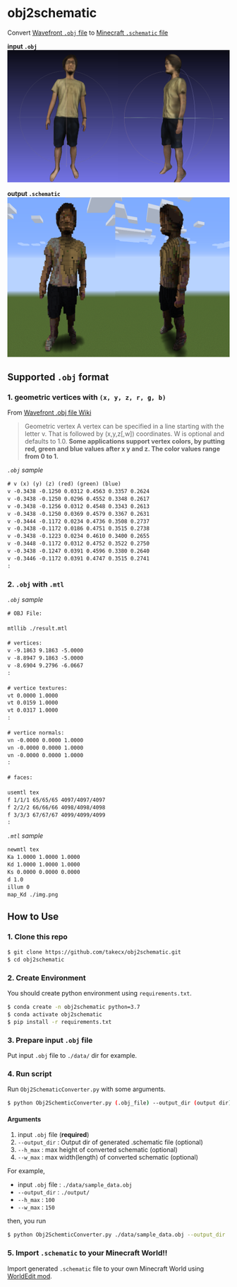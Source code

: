 # obj2schematic

Convert [Wavefront `.obj` file](#Supported-`.obj`-format) to [Minecraft `.schematic` file](https://minecraft.gamepedia.com/Schematic_file_format)

**input `.obj`**
![obj file](images/sample_obj_view.png)

**output `.schematic`**
![schematic file](images/sample_schematic_view.png)

## Supported `.obj` format

### 1. geometric vertices with `(x, y, z, r, g, b)`

From [Wavefront .obj file Wiki](https://en.wikipedia.org/wiki/Wavefront_.obj_file)

> Geometric vertex
A vertex can be specified in a line starting with the letter v. That is followed by (x,y,z[,w]) coordinates. W is optional and defaults to 1.0. **Some applications support vertex colors, by putting red, green and blue values after x y and z. The color values range from 0 to 1.**


*`.obj` sample*

```txt
# v (x) (y) (z) (red) (green) (blue)
v -0.3438 -0.1250 0.0312 0.4563 0.3357 0.2624
v -0.3438 -0.1250 0.0296 0.4552 0.3348 0.2617
v -0.3438 -0.1256 0.0312 0.4548 0.3343 0.2613
v -0.3438 -0.1250 0.0369 0.4579 0.3367 0.2631
v -0.3444 -0.1172 0.0234 0.4736 0.3508 0.2737
v -0.3438 -0.1172 0.0186 0.4751 0.3515 0.2738
v -0.3438 -0.1223 0.0234 0.4610 0.3400 0.2655
v -0.3448 -0.1172 0.0312 0.4752 0.3522 0.2750
v -0.3438 -0.1247 0.0391 0.4596 0.3380 0.2640
v -0.3446 -0.1172 0.0391 0.4747 0.3515 0.2741
:
```

### 2. `.obj` with `.mtl`

*`.obj` sample*

```txt
# OBJ File:

mtllib ./result.mtl

# vertices:
v -9.1863 9.1863 -5.0000
v -8.8947 9.1863 -5.0000
v -8.6904 9.2796 -6.0667
:

# vertice textures:
vt 0.0000 1.0000
vt 0.0159 1.0000
vt 0.0317 1.0000
:

# vertice normals:
vn -0.0000 0.0000 1.0000
vn -0.0000 0.0000 1.0000
vn -0.0000 0.0000 1.0000
:

# faces:

usemtl tex
f 1/1/1 65/65/65 4097/4097/4097
f 2/2/2 66/66/66 4098/4098/4098
f 3/3/3 67/67/67 4099/4099/4099
:
```

*`.mtl` sample*

```txt
newmtl tex
Ka 1.0000 1.0000 1.0000
Kd 1.0000 1.0000 1.0000
Ks 0.0000 0.0000 0.0000
d 1.0
illum 0
map_Kd ./img.png
```

## How to Use

### 1. Clone this repo

```bash
$ git clone https://github.com/takecx/obj2schematic.git
$ cd obj2schematic
```

### 2. Create Environment

You should create python environment using `requirements.txt`.

```bash
$ conda create -n obj2schematic python=3.7
$ conda activate obj2schematic
$ pip install -r requirements.txt
```

### 3. Prepare input `.obj` file

Put input `.obj` file to `./data/` dir for example.

### 4. Run script

Run `Obj2SchematicConverter.py` with some arguments.

```bash
$ python Obj2SchemticConverter.py (.obj_file) --output_dir (output dir) --h_max (height max value) --w_max (width max value)
```

#### Arguments

1. input `.obj` file (**required**)
2. `--output_dir` : Output dir of generated .schematic file (optional)
3. `--h_max` : max height of converted schematic (optional)
4. `--w_max` : max width(length) of converted schematic (optional)

For example, 

- input `.obj` file : `./data/sample_data.obj`
- `--output_dir` : `./output/`
- `--h_max` : `100`
- `--w_max` : `150`

then, you run 

```bash
$ python Obj2SchemticConverter.py ./data/sample_data.obj --output_dir ./output/ --h_max 100 --w_max 150
```

### 5. Import `.schematic` to your Minecraft World!!

Import generated `.schematic` file to your own Minecraft World using [WorldEdit mod](https://www.curseforge.com/minecraft/mc-mods/worldedit).
